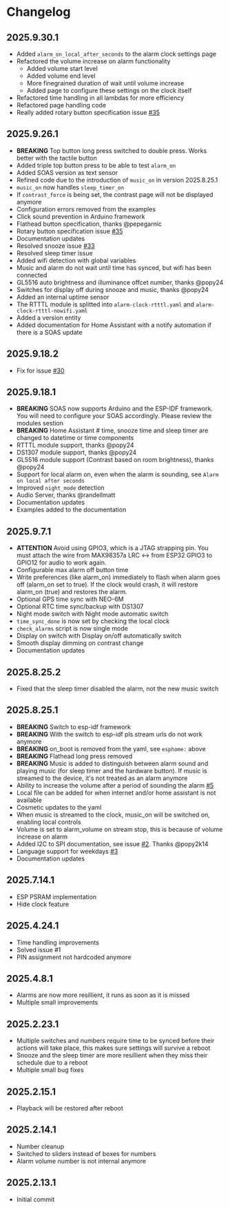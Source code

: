 # Changelog

## 2025.9.30.1
- Added `alarm_on_local_after_seconds` to the alarm clock settings page
- Refactored the volume increase on alarm functionality
  - Added volume start level
  - Added volume end level
  - More finegrained duration of wait until volume increase
  - Added page to configure these settings on the clock itself
- Refactored time handling in all lambdas for more efficiency
- Refactored page handling code
- Really added rotary button specification issue [#35](https://github.com/Skons/SOAS/issues/35)

## 2025.9.26.1
- **BREAKING** Top button long press switched to double press. Works better with the tactile button
- Added triple top button press to be able to test `alarm_on`
- Added SOAS version as text sensor
- Refined code due to the introduction of `music_on` in version 2025.8.25.1
- `music_on` now handles `sleep_timer_on`
- If `contrast_force` is being set, the contrast page will not be displayed anymore
- Configuration errors removed from the examples
- Click sound prevention in Arduino framework
- Flathead button specification, thanks @pepegarnic
- Rotary button specification issue [#35](https://github.com/Skons/SOAS/issues/35)
- Documentation updates
- Resolved snooze issue [#33](https://github.com/Skons/SOAS/issues/33)
- Resolved sleep timer issue
- Added wifi detection with global variables
- Music and alarm do not wait until time has synced, but wifi has been connected
- GL5516 auto brightness and illuminance offcet number, thanks @popy24
- Switches for display off during snooze and music, thanks @popy24
- Added an internal uptime sensor
- The RTTTL module is splitted into `alarm-clock-rtttl.yaml` and `alarm-clock-rtttl-nowifi.yaml`
- Added a version entity
- Added documentation for Home Assistant with a notify automation if there is a SOAS update

## 2025.9.18.2
- Fix for issue [#30](https://github.com/Skons/SOAS/issues/30)

## 2025.9.18.1
- **BREAKING** SOAS now supports Arduino and the ESP-IDF framework. You will need to configure your SOAS accordingly. Please review the modules sestion
- **BREAKING** Home Assistant # time, snooze time and sleep timer are changed to datetime or time components
- RTTTL module support, thanks @popy24
- DS1307 module support, thanks @popy24
- GL5516 module support (Contrast based on room brightness), thanks @popy24
- Support for local alarm on, even when the alarm is sounding, see `Alarm on local after seconds`
- Improved `night_mode` detection
- Audio Server, thanks @randellmatt
- Documentation updates
- Examples added to the documentation

## 2025.9.7.1
- **ATTENTION** Avoid using GPIO3, which is a JTAG strapping pin. You must attach the wire from MAX98357a LRC <-> from ESP32 GPIO3 to GPIO12 for audio to work again.
- Configurable max alarm off button time
- Write preferences (like alarm_on) immediately to flash when alarm goes off (alarm_on set to true).
  If the clock would crash, it will restore alarm_on (true) and restores the alarm.
- Optional GPS time sync with NEO-6M
- Optional RTC time sync/backup with DS1307
- Night mode switch with Night mode automatic switch
- `time_sync_done` is now set by checking the local clock
- `check_alarms` script is now single mode
- Display on switch with Display on/off automatically switch
- Smooth display dimming on contrast change
- Documentation updates

## 2025.8.25.2
  - Fixed that the sleep timer disabled the alarm, not the new music switch

## 2025.8.25.1
  - **BREAKING** Switch to esp-idf framework
  - **BREAKING** With the switch to esp-idf pls stream urls do not work anymore
  - **BREAKING** on_boot is removed from the yaml, see `esphome:` above
  - **BREAKING** Flathead long press removed
  - **BREAKING** Music is added to distinguish between alarm sound and playing music (for sleep timer and the hardware button). If music is streamed to the device, it's not treated as an alarm anymore
  - Ability to increase the volume after a period of sounding the alarm [#5](https://github.com/Skons/SOAS/issues/5)
  - Local file can be added for when internet and/or home assistant is not available
  - Cosmetic updates to the yaml
  - When music is streamed to the clock, music_on will be switched on, enabling local controls
  - Volume is set to alarm_volume on stream stop, this is because of volume increase on alarm
  - Added I2C to SPI documentation, see issue [#2](https://github.com/Skons/SOAS/issues/2). Thanks @popy2k14
  - Language support for weekdays [#3](https://github.com/Skons/SOAS/issues/3)
  - Documentation updates

## 2025.7.14.1
 - ESP PSRAM implementation
 - Hide clock feature

## 2025.4.24.1
 - Time handling improvements
 - Solved issue #1
 - PIN assignment not hardcoded anymore

## 2025.4.8.1
 - Alarms are now more resillient, it runs as soon as it is missed
 - Multiple small improvements

## 2025.2.23.1
 - Multiple switches and numbers require time to be synced before their actions will take place, this makes sure settings will survive a reboot
 - Snooze and the sleep timer are more resillient when they miss their schedule due to a reboot
 - Multiple small bug fixes

## 2025.2.15.1
 - Playback will be restored after reboot

## 2025.2.14.1
- Number cleanup
- Switched to sliders instead of boxes for numbers
- Alarm volume number is not internal anymore

## 2025.2.13.1
- Initial commit